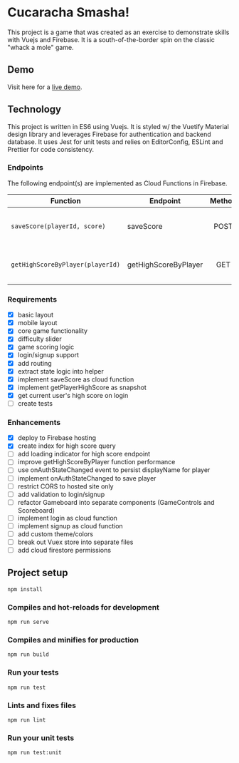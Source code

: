 # Cucaracha Smasha!

This project is a game that was created as an exercise to demonstrate skills with Vuejs and Firebase. It is a south-of-the-border spin on the classic "whack a mole" game.

## Demo

Visit here for a [live demo](https://cockroach-smash.firebaseapp.com).

## Technology

This project is written in ES6 using Vuejs. It is styled w/ the Vuetify Material design library and leverages Firebase for authentication and backend database. It uses Jest for unit tests and relies on EditorConfig, ESLint and Prettier for code consistency.

### Endpoints

The following endpoint(s) are implemented as Cloud Functions in Firebase.

| Function                         | Endpoint             | Method | Description                          |
| -------------------------------- | -------------------- | :----: | ------------------------------------ |
| `saveScore(playerId, score)`     | saveScore            |  POST  | store each finished game to document |
| `getHighScoreByPlayer(playerId)` | getHighScoreByPlayer |  GET   | get high score for a given player    |

### Requirements

- [x] basic layout
- [x] mobile layout
- [x] core game functionality
- [x] difficulty slider
- [x] game scoring logic
- [x] login/signup support
- [x] add routing
- [x] extract state logic into helper
- [x] implement saveScore as cloud function
- [x] implement getPlayerHighScore as snapshot
- [x] get current user's high score on login
- [ ] create tests

### Enhancements

- [x] deploy to Firebase hosting
- [x] create index for high score query
- [ ] add loading indicator for high score endpoint
- [ ] improve getHighScoreByPlayer function performance
- [ ] use onAuthStateChanged event to persist displayName for player
- [ ] implement onAuthStateChanged to save player
- [ ] restrict CORS to hosted site only
- [ ] add validation to login/signup
- [ ] refactor Gameboard into separate components (GameControls and Scoreboard)
- [ ] implement login as cloud function
- [ ] implement signup as cloud function
- [ ] add custom theme/colors
- [ ] break out Vuex store into separate files
- [ ] add cloud firestore permissions

## Project setup

```
npm install
```

### Compiles and hot-reloads for development

```
npm run serve
```

### Compiles and minifies for production

```
npm run build
```

### Run your tests

```
npm run test
```

### Lints and fixes files

```
npm run lint
```

### Run your unit tests

```
npm run test:unit
```
